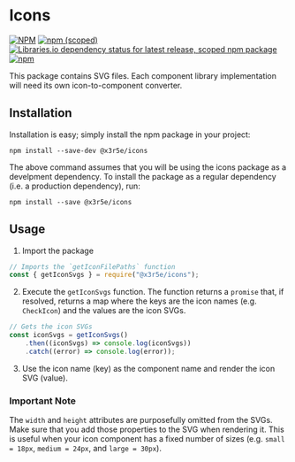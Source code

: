 # Icons

[![NPM](https://img.shields.io/npm/l/@x3r5e/icons?color=blue&style=for-the-badge)](https://github.com/danlevy1/example-design-system/blob/main/packages/icons/LICENSE)
[![npm (scoped)](https://img.shields.io/npm/v/@x3r5e/icons?color=blue&style=for-the-badge)](https://www.npmjs.com/package/@x3r5e/icons)
[![Libraries.io dependency status for latest release, scoped npm package](https://img.shields.io/librariesio/release/npm/@x3r5e/icons?style=for-the-badge)](https://libraries.io/npm/@x3r5e%2Ficons)
[![npm](https://img.shields.io/npm/dm/@x3r5e/icons?style=for-the-badge)](https://www.npmjs.com/package/@x3r5e/icons)

This package contains SVG files. Each component library implementation will need its own icon-to-component converter.

## Installation

Installation is easy; simply install the npm package in your project:

```
npm install --save-dev @x3r5e/icons
```

The above command assumes that you will be using the icons package as a develpment dependency. To install the package as a regular dependency (i.e. a production dependency), run:

```
npm install --save @x3r5e/icons
```

## Usage

1. Import the package

```javascript
// Imports the `getIconFilePaths` function
const { getIconSvgs } = require("@x3r5e/icons");
```

2. Execute the `getIconSvgs` function. The function returns a `promise` that, if resolved, returns a map where the keys are the icon names (e.g. `CheckIcon`) and the values are the icon SVGs.

```javascript
// Gets the icon SVGs
const iconSvgs = getIconSvgs()
    .then((iconSvgs) => console.log(iconSvgs))
    .catch((error) => console.log(error));
```

3. Use the icon name (key) as the component name and render the icon SVG (value).

### Important Note

The `width` and `height` attributes are purposefully omitted from the SVGs. Make sure that you add those properties to the SVG when rendering it. This is useful when your icon component has a fixed number of sizes (e.g. `small = 18px`, `medium = 24px`, and `large = 30px`).
